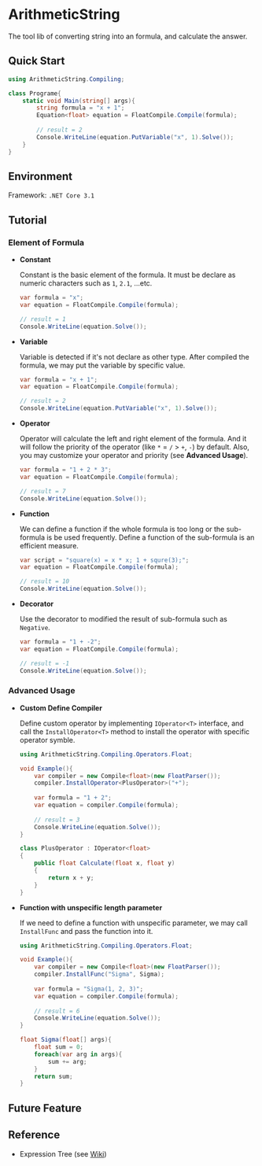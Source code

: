 # ArithmeticString
The tool lib of converting string into an formula, and calculate the answer.

## Quick Start

```csharp
using ArithmeticString.Compiling;

class Programe{
	static void Main(string[] args){
		string formula = "x + 1";
		Equation<float> equation = FloatCompile.Compile(formula);
		
		// result = 2
		Console.WriteLine(equation.PutVariable("x", 1).Solve());
	}
}
```

## Environment

Framework: ```.NET Core 3.1```

## Tutorial

### Element of Formula

- **Constant**

	Constant is the basic element of the formula. It must be declare as numeric characters such as ```1```, ```2.1```, ...etc.
	```csharp
	var formula = "x";
	var equation = FloatCompile.Compile(formula);
	
	// result = 1
	Console.WriteLine(equation.Solve());
	```

- **Variable**

	Variable is detected if it's not declare as other type. After compiled the formula, we may put the variable by specific value.
	```csharp
	var formula = "x + 1";
	var equation = FloatCompile.Compile(formula);
	
	// result = 2
	Console.WriteLine(equation.PutVariable("x", 1).Solve());
	```

- **Operator**

	Operator will calculate the left and right element of the formula. And it will follow the priority of the operator (like ```*``` = ```/``` > ```+```, ```-```) by default. Also, you may customize your operator and priority (see **Advanced Usage**).
	```csharp
	var formula = "1 + 2 * 3";
	var equation = FloatCompile.Compile(formula);
	
	// result = 7
	Console.WriteLine(equation.Solve());
	```

- **Function**

	We can define a function if the whole formula is too long or the sub-formula is be used frequently. Define a function of the sub-formula is an efficient measure.
	```csharp
	var script = "square(x) = x * x; 1 + squre(3);";
	var equation = FloatCompile.Compile(formula);
	
	// result = 10
	Console.WriteLine(equation.Solve());
	```
	
- **Decorator**

	Use the decorator to modified the result of sub-formula such as ```Negative```.
	```csharp
	var formula = "1 + -2";
	var equation = FloatCompile.Compile(formula);
	
	// result = -1
	Console.WriteLine(equation.Solve());
	```
	
### Advanced Usage

- **Custom Define Compiler**
	
	Define custom operator by implementing ```IOperator<T>``` interface, and call the ```InstallOperator<T>``` method to install the operator with specific operator symble.
	```csharp
	using ArithmeticString.Compiling.Operators.Float;
	
	void Example(){
		var compiler = new Compile<float>(new FloatParser());
		compiler.InstallOperator<PlusOperator>("+");
		
		var formula = "1 + 2";
		var equation = compiler.Compile(formula);
		
		// result = 3
		Console.WriteLine(equation.Solve());
	}
	
	class PlusOperator : IOperator<float>
	{
        public float Calculate(float x, float y)
        {
            return x + y;
        }
	}
	```

- **Function with unspecific length parameter**

	If we need to define a function with unspecific parameter, we may call ```InstallFunc``` and pass the function into it.
	```csharp
	using ArithmeticString.Compiling.Operators.Float;
	
	void Example(){
		var compiler = new Compile<float>(new FloatParser());
		compiler.InstallFunc("Sigma", Sigma);
		
		var formula = "Sigma(1, 2, 3)";
		var equation = compiler.Compile(formula);
		
		// result = 6
		Console.WriteLine(equation.Solve());
	}
	
	float Sigma(float[] args){
		float sum = 0;
		foreach(var arg in args){
			sum += arg;
		}
		return sum;
	}
	```
	

## Future Feature


## Reference

- Expression Tree (see [Wiki](https://en.wikipedia.org/wiki/Binary_expression_tree))
